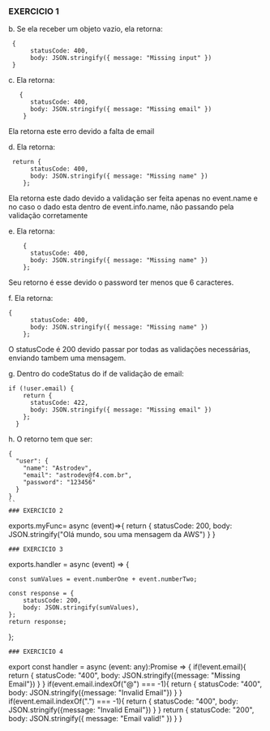 ### EXERCICIO 1

b. Se ela receber um objeto vazio, ela retorna:

```
 {
      statusCode: 400,
      body: JSON.stringify({ message: "Missing input" })
 }
```

c. Ela retorna: 

```
   {
      statusCode: 400,
      body: JSON.stringify({ message: "Missing email" })
    }
```
Ela retorna este erro devido a falta de email

d. Ela retorna:
```
 return {
      statusCode: 400,
      body: JSON.stringify({ message: "Missing name" })
    };
```
Ela retorna este dado devido a validação ser feita apenas no event.name e no caso o dado 
esta dentro de event.info.name, não passando pela validação corretamente

e. Ela retorna: 
```
    {
      statusCode: 400,
      body: JSON.stringify({ message: "Missing name" })
    };
```
Seu retorno é esse devido o password ter menos que 6 caracteres.

f. Ela retorna: 
```
{
      statusCode: 400,
      body: JSON.stringify({ message: "Missing name" })
    };
```
O statusCode é 200 devido passar por todas as validações necessárias, enviando tambem uma mensagem.

g. Dentro do codeStatus do if de validação de email:
```
if (!user.email) {
    return {
      statusCode: 422,
      body: JSON.stringify({ message: "Missing email" })
    };
  }
```
h. O retorno tem que ser: 
```
{
  "user": {
	"name": "Astrodev",
	"email": "astrodev@f4.com.br",
	"password": "123456"
  }
}
``
### EXERCICIO 2
```
exports.myFunc= async (event)=>{
    return {
        statusCode: 200,
        body: JSON.stringify("Olá mundo, sou uma mensagem da AWS")
    }
}
```
### EXERCICIO 3
```
exports.handler = async (event) => {
    
    const sumValues = event.numberOne + event.numberTwo;
    
    const response = {
        statusCode: 200,
        body: JSON.stringify(sumValues),
    };
    return response;
};
```
### EXERCICIO 4
```
export const handler = async (event: any):Promise<any> => {
  if(!event.email){
    return {
      statusCode: "400",
      body: JSON.stringify({message: "Missing Email"})
    }
  }
  if(event.email.indexOf("@") === -1){
    return {
      statusCode: "400",
      body: JSON.stringify({message: "Invalid Email"})
    }
  }
  if(event.email.indexOf(".") === -1){
    return {
      statusCode: "400",
      body: JSON.stringify({message: "Invalid Email"})
    }
  }
  return {
    statusCode: "200",
    body: JSON.stringify({
      message: "Email valid!"
    })
  }
}
```


